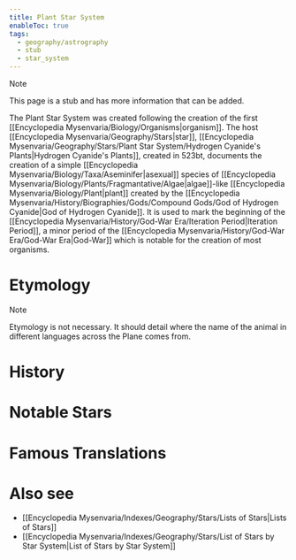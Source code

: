```yaml
---
title: Plant Star System
enableToc: true
tags:
  - geography/astrography
  - stub
  - star_system
---
```


> [!note]
> This page is a stub and has more information that can be added.

The Plant Star System was created following the creation of the first [[Encyclopedia Mysenvaria/Biology/Organisms|organism]]. The host [[Encyclopedia Mysenvaria/Geography/Stars|star]], [[Encyclopedia Mysenvaria/Geography/Stars/Plant Star System/Hydrogen Cyanide's Plants|Hydrogen Cyanide's Plants]], created in 523bt, documents the creation of a simple [[Encyclopedia Mysenvaria/Biology/Taxa/Aseminifer|asexual]] species of [[Encyclopedia Mysenvaria/Biology/Plants/Fragmantative/Algae|algae]]-like [[Encyclopedia Mysenvaria/Biology/Plant|plant]] created by the [[Encyclopedia Mysenvaria/History/Biographies/Gods/Compound Gods/God of Hydrogen Cyanide|God of Hydrogen Cyanide]]. It is used to mark the beginning of the [[Encyclopedia Mysenvaria/History/God-War Era/Iteration Period|Iteration Period]], a minor period of the [[Encyclopedia Mysenvaria/History/God-War Era/God-War Era|God-War]] which is notable for the creation of most organisms.
# Etymology

> [!note]
> Etymology is not necessary. It should detail where the name of the animal in different languages across the Plane comes from.
# History

# Notable Stars

# Famous Translations

# Also see
- [[Encyclopedia Mysenvaria/Indexes/Geography/Stars/Lists of Stars|Lists of Stars]]
- [[Encyclopedia Mysenvaria/Indexes/Geography/Stars/List of Stars by Star System|List of Stars by Star System]]

